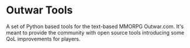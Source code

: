 # Outwar Tools
A set of Python based tools for the text-based MMORPG Outwar.com. It's meant to provide the community with open source tools introducing some QoL improvements for players. 
